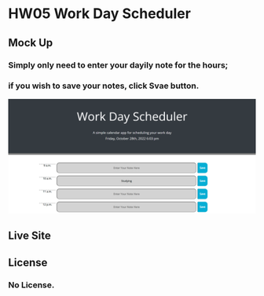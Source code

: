 # HW05 Work Day Scheduler

## Mock Up
### Simply only need to enter your dayily note for the hours; 
### if you wish to save your notes, click Svae button.
<img src="Develop\1.png">

## Live Site

## License
### No License.